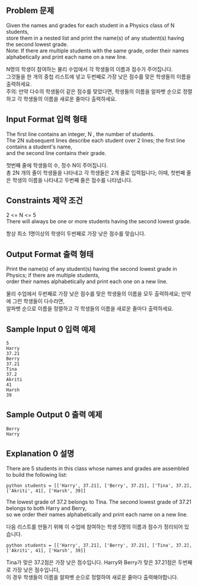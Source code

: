 ## Problem 문제

Given the names and grades for each student in a Physics class of N students,<br>
store them in a nested list and print the name(s) of any student(s) having the second lowest grade.<br>
Note: If there are multiple students with the same grade, order their names alphabetically and print each name on a new line.<br>

N명의 학생이 참여하는 물리 수업에서 각 학생들의 이름과 점수가 주어집니다.<br>
그것들을 한 개의 중첩 리스트에 넣고 두번째로 가장 낮은 점수를 맞은 학생들의 이름을 출력하세요.<br>
주의: 만약 다수의 학생들이 같은 점수를 맞았다면, 학생들의 이름을 알파벳 순으로 정렬하고 각 학생들의 이름을 새로운 줄마다 출력하세요.<br>

## Input Format 입력 형태

The first line contains an integer, N , the number of students.<br>
The 2N subsequent lines describe each student over 2 lines; the first line contains a student's name, <br>
and the second line contains their grade.<br>

첫번째 줄에 학생들의 수, 정수 N이 주어집니다.<br>
총 2N 개의 줄이 학생들을 나타내고 각 학생들은 2개 줄로 입력됩니다; 이때, 첫번째 줄은 학생의 이름을 나타내고 두번째 줄은 점수를 나타냅니다.<br>
 
## Constraints 제약 조건
2 <= N <= 5<br>
There will always be one or more students having the second lowest grade.<br>

항상 최소 1명이상의 학생이 두번째로 가장 낮은 점수를 맞습니다.<br>

## Output Format 출력 형태
Print the name(s) of any student(s) having the second lowest grade in Physics; if there are multiple students,<br>
order their names alphabetically and print each one on a new line.<br>

물리 수업에서 두번째로 가장 낮은 점수를 맞은 학생들의 이름을 모두 출력하세요; 만약에 그런 학생들이 다수라면,<br>
알파벳 순으로 이름을 정렬하고 각 학생들의 이름을 새로운 줄마다 출력하세요.

## Sample Input 0 입력 예제

<pre><code>5
Harry
37.21
Berry
37.21
Tina
37.2
Akriti
41
Harsh
39
</code></pre>

## Sample Output 0 출력 예제
<pre><code>Berry
Harry
</code></pre>

## Explanation 0 설명
There are 5 students in this class whose names and grades are assembled to build the following list:<br>
<pre><code>python students = [['Harry', 37.21], ['Berry', 37.21], ['Tina', 37.2], ['Akriti', 41], ['Harsh', 39]]
</pre></code>
The lowest grade of 37.2 belongs to Tina. The second lowest grade of 37.21 belongs to both Harry and Berry, <br>
so we order their names alphabetically and print each name on a new line.<br>

다음 리스트를 만들기 위해 이 수업에 참여하는 학생 5명의 이름과 점수가 정리되어 있습니다.
<pre><code>python students = [['Harry', 37.21], ['Berry', 37.21], ['Tina', 37.2], ['Akriti', 41], ['Harsh', 39]]
</pre></code>
Tina가 맞은 37.2점은 가장 낮은 점수입니다. Harry와 Berry가 맞은 37.21점은 두번째로 가장 낮은 점수입니다, <br>
이 경우 학생들의 이름을 알파벳 순으로 정렬하여 새로운 줄마다 출력해야합니다.
<br>
